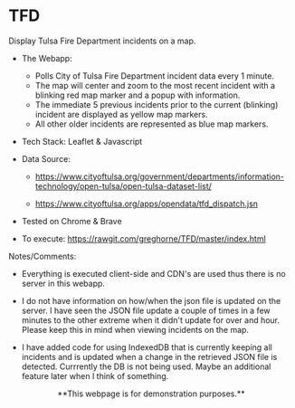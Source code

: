 # TFD

Display Tulsa Fire Department incidents on a map.

* The Webapp:

    * Polls City of Tulsa Fire Department incident data every 1 minute.
    * The map will center and zoom to the most recent incident with a blinking red map marker and a popup with information.
    * The immediate 5 previous incidents prior to the current (blinking) incident are displayed as yellow map markers.
    * All other older incidents are represented as blue map markers.

* Tech Stack: Leaflet & Javascript

* Data Source: 

    * https://www.cityoftulsa.org/government/departments/information-technology/open-tulsa/open-tulsa-dataset-list/

    * https://www.cityoftulsa.org/apps/opendata/tfd_dispatch.jsn

* Tested on Chrome & Brave

* To execute: https://rawgit.com/greghorne/TFD/master/index.html

Notes/Comments:

* Everything is executed client-side and CDN's are used thus there is no server in this webapp.

* I do not have information on how/when the json file is updated on the server.  I have seen the JSON file update a couple of times in a few minutes to the other extreme when it didn't update for over and hour.  Please keep this in mind when viewing incidents on the map.

* I have added code for using IndexedDB that is currently keeping all incidents and is updated when a change in the retrieved JSON file is detected.  Currrently the DB is not being used.  Maybe an additional feature later when I think of something. 

<center>**This webpage is for demonstration purposes.**</center>




